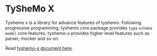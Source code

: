 # TySheMo X

Tyshemo x is a library for advance features of tyshemo.
Following progressive programming, tyshemo core package provides `type` `schema` `model` core features, tyshemo-x provides higher level features such as parser, mocker and so on.

Read [tyshemo-x document here](https://github.com/tangshuang/tyshemo-x).
